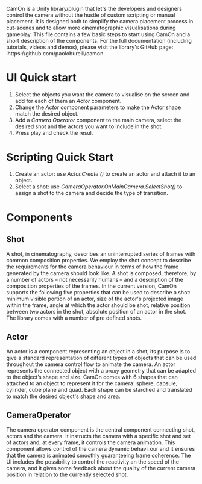 CamOn is a Unity library/plugin that let's the developers and designers control the camera without the hustle of custom scripting or manual placement. It is designed both to simplify the camera placement process in cut-scenes and to allow more cinematographic visualisations during gameplay.
This file contains a few basic steps to start using CamOn and a short description of the components. For the full documentation (including tutorials, videos and demos), please visit the library's GitHub page: ihttps://github.com/paoloburelli/camon.

# UI Quick start
1. Select the objects you want the camera to visualise on the screen and add for each of them an _Actor_ component.
2. Change the _Actor_ component parameters to make the Actor shape match the desired object.
3. Add a _Camera Operator_ component to the main camera, select the desired shot and the actors you want to include in the shot.
4. Press play and check the resul.

# Scripting Quick Start
1. Create an actor: use _Actor.Create ()_ to create an actor and attach it to an object.
2. Select a shot: use _CameraOperator.OnMainCamera.SelectShot()_ to assign a shot to the camera and decide the type of transition.

# Components

## Shot
A shot, in cinematography, describes an uninterrupted series of frames with common composition properties. We employ the shot concept to describe the requirements for the camera behaviour in terms of how the frame generated by the camera should look like. A shot is composed, therefore, by a number of actors – not necessarily humans – and a description of the composition properties of the frames. In the current version, CamOn supports the following five properties that can be used to describe a shot: minimum visible portion of an actor, size of the actor's projected image within the frame, angle at which the actor should be shot, relative position between two actors in the shot, absolute position of an actor in the shot. The library comes with a number of pre defined shots.

## Actor
An actor is a component representing an object in a shot, its purpose is to give a standard representation of different types of objects that can be used throughout the camera control flow to animate the camera. An actor represents the connected object with a proxy geometry that can be adapted to the object’s shape and size.
CamOn comes with 6 shapes that can attached to an object to represent it for the camera: sphere, capsule, cylinder, cube plane and quad. Each shape can be starched and translated to match the desired object's shape and area.

## CameraOperator
The camera operator component is the central component connecting shot, actors and the camera. It instructs the camera with a specific shot and set of actors and, at every frame, it controls the camera animation. 
This component allows control of the camera dynamic behavi_our and it ensures that the camera is animated smoothly guaranteeing frame coherence. The UI includes the possibility to control the reactivity an the speed of the camera, and it gives some feedback about the quality of the current camera position in relation to the currently selected shot.
